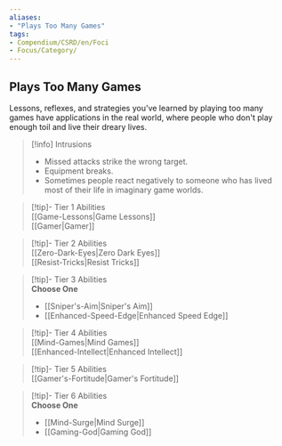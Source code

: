 ```yaml
---
aliases:
- "Plays Too Many Games"
tags:
- Compendium/CSRD/en/Foci
- Focus/Category/
---
```


  
## Plays Too Many Games  
Lessons, reflexes, and strategies you've learned by playing too many games have applications in the real world, where people who don't play enough toil and live their dreary lives.  

>[!info] Intrusions  
>- Missed attacks strike the wrong target.  
>- Equipment breaks.  
>- Sometimes people react negatively to someone who has lived most of their life in imaginary game worlds.  


>[!tip]- Tier 1 Abilities  
> [[Game-Lessons|Game Lessons]]  
> [[Gamer|Gamer]]  


>[!tip]- Tier 2 Abilities  
> [[Zero-Dark-Eyes|Zero Dark Eyes]]  
> [[Resist-Tricks|Resist Tricks]]  


>[!tip]- Tier 3 Abilities  
> **Choose One**  
>- [[Sniper's-Aim|Sniper's Aim]]  
>- [[Enhanced-Speed-Edge|Enhanced Speed Edge]]  


>[!tip]- Tier 4 Abilities  
> [[Mind-Games|Mind Games]]  
> [[Enhanced-Intellect|Enhanced Intellect]]  


>[!tip]- Tier 5 Abilities  
> [[Gamer's-Fortitude|Gamer's Fortitude]]  


>[!tip]- Tier 6 Abilities  
> **Choose One**  
>- [[Mind-Surge|Mind Surge]]  
>- [[Gaming-God|Gaming God]]
